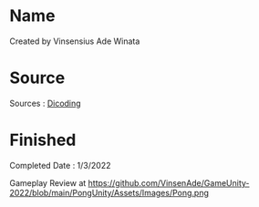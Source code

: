 # Name
Created by Vinsensius Ade Winata
# Source
Sources : [Dicoding](https://www.dicoding.com/academies/47)
# Finished
Completed Date : 1/3/2022

Gameplay Review at https://github.com/VinsenAde/GameUnity-2022/blob/main/PongUnity/Assets/Images/Pong.png
